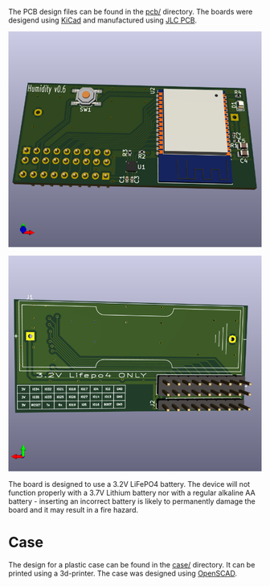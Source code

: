 The PCB design files can be found in the [pcb/](../pcb/) directory.
The boards were desigend using [KiCad](https://kicad-pcb.org/) and
manufactured using [JLC PCB](https://jlcpcb.com/).

![pcb_render_front](pics/pcb_render_front.png)

![pcb_render_rear](pics/pcb_render_rear.png)

The board is designed to use a 3.2V LiFePO4 battery. The device will
not function properly with a 3.7V Lithium battery nor with a regular
alkaline AA battery - inserting an incorrect battery is likely to
permanently damage the board and it may result in a fire hazard.

Case
====

The design for a plastic case can be found in the [case/](../case/)
directory. It can be printed using a 3d-printer. The case was designed
using [OpenSCAD](https://www.openscad.org/).
